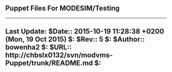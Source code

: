 ## Puppet Files For MODESIM/Testing
------
 Last Update:
 $Date:: 2015-10-19 11:28:38 +0200 (Mon, 19 Oct 2015)                          $:
 $Rev:: 5                                                                      $:
 $Author:: bowenha2                                                            $:
 $URL:: http://chbslx0132/svn/modvms-Puppet/trunk/README.md                    $:
------


